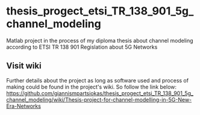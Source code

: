 # thesis_progect_etsi_TR_138_901_5g_channel_modeling
Matlab project in the process of my diploma thesis about channel modeling according to ETSI TR 138 901 Regislation about 5G Networks

## Visit wiki
Further details about the project as long as software used and process of making could be found in the project's wiki. So follow the link below:
https://github.com/giannismpartsiokas/thesis_progect_etsi_TR_138_901_5g_channel_modeling/wiki/Thesis-project-for-channel-modelling-in-5G-New-Era-Networks
